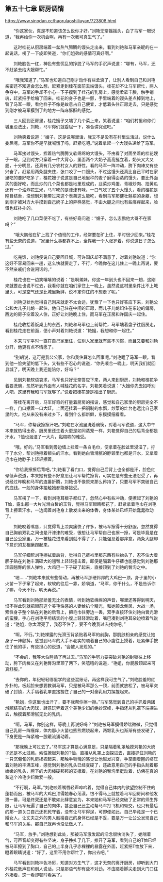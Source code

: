 ## 第五十七章 厨房调情

https://www.sinodan.cc/haorulaoshiliuyan/723808.html

　　“你这家伙，真是不知道该怎么说你才好。”刘艳无奈摇摇头，白了马军一眼说道，“我再给你一次机会啊，再有一次我可真生气了。”

　　这时桂花从厨房端着一盆热气腾腾的馒头走出来，看到刘艳和马军亲昵的在一起说话，楞了一下旋即笑道，“你们姐弟的感情可真好啊。”

　　刘艳脸色一红，神色有些慌乱的挣脱了马军的手沉声说道：“哪有，马军，还不赶紧去给大嫂帮忙。”

　　“哦我知道了。”马军也知道自己刚才动作有些孟浪了，让别人看到自己和刘艳亲密还不知道会怎么想，赶紧走到桂花面前去端馒头，桂花却不让马军帮忙，两人争夺中，马军的手却不小心一下子摸到了桂花的乳房上，感觉柔软丰腴，触手销魂，赶紧把手给缩了回来，桂花的身子也是一颤，手里端着的馒头差点掉到地上，瞥了马军一眼，看他样子不像是故意占自己便宜，才低着头往正房走去，只是感觉到刚才被马军摸到了的地方一阵麻酥酥的感觉。

　　三人回到正房里，桂花嫂子又端了几个菜上来，笑着说道：“咱们村里和你们城里没法比，刘艳，马军你们就委屈一下，凑合讲究点吧。”

　　刘艳笑着说道：“嫂子，这是说哪里话，我又不是没有在村里生活过，说什么委屈呢，马军你不是早就喊饿了吗，赶紧吃吧。”说着拿起一个大馒头递给了马军。

　　马军接过馒头，捏着热气腾腾又软绵绵的大馒头，不由看了对面坐着的桂花嫂子一眼，见到对方只穿着一件大背心，里面两个大奶子高高挺立着，奶头又大又翘，十分明显，还真有几分农村女人的野性，看的马军一阵冲动，胯下肉棒又有些兴奋了，赶紧用两条腿夹住，张口咬了一口馒头，不过这馒头还真比自己平时在家里吃的要好吃多了，桂花嫂子说这是自己地里种的麦子磨得面蒸的馒头，要比外面买的面好吃，而且炒的几个菜也都是地里现成的，韭菜炒鸡蛋、青椒炒肉、拍黄瓜还有一个油炸花生米，马军吃的是津津有味，一口气吃了五个大馒头，看的桂花是瞠目结舌，没想到刘艳带过来这个表弟这么能吃，看到马军那健壮魁梧的身躯，想到刚才被对方大手摸到自己奶子上的异样感觉，不由大腿之间也有些瘙痒起来，脸蛋也红扑扑的。

　　刘艳吃了几口菜便不吃了，有些好奇问道：“嫂子，怎么志鹏他大哥不在家吗？”

　　“哦大鹏他在矿上找了个值班的工作，经常要在矿上住，平时很少回来。”桂花有些无奈的说道，“家里什么事都靠不上，全靠我一个人张罗着，你说这日子怎么过。”

　　吃完饭，刘艳便说自己要回县城，可许国庆却不满意了，对着刘艳说道：“你这好不容易回来一趟，这么快就要走了，不行，今晚你在这儿住上一晚上再说，要不然亲戚们会说闲话的。”

　　桂花也在一边笑嘻嘻的说着：“是啊弟妹，你这一年到头也不回来一趟，这刚来就要走也说不过去，我看你就在咱们家住上一晚上，虽然说这村里条件比不上城里头，可是空气还是比城里新鲜，说不定你住的不想走了呢。”

　　刘艳见状也觉得自己刚来就走不太合适，犹豫了一下也只好答应下来，刘艳公公和大儿子儿媳一起住，他自己住在中间的正房，而儿子儿媳妇住在东边的偏房，西边的房子空着没人住，正好让刘艳晚上住，而马军在正房和许国庆一起住。

　　桂花收拾着饭桌上的东西，刘艳和马军也上前帮忙，马军端着盘子往厨房走，看到桂花走在前面，便小声对着刘艳说道：“艳姐，我想和你一起住。”

　　本来马军平时一直在自己家里住，住别人家里就有些不习惯，而且又要和刘艳分开，他更有点不情愿了。

　　“别胡说，这可是我公公家，你和我住算怎么回事呢。”刘艳瞪了马军一眼，看到他一脸失望的低下头，又有些不忍心的说道，“你先凑合一晚上，明天我们就回县城了，明天晚上我还能陪你，好吗？”

　　见到刘艳软语哀求，马军也只好无奈答应下来，两人来到厨房，刘艳和桂花争着要洗碗，忽然听到外面有人喊桂花的名字，刘艳笑着说道：“大嫂你先去招呼别人吧，这里有我和马军就够了。”说着把桂花硬是推出了厨房。

　　等桂花离开后，马军好奇的打量着厨房的摆设，感觉和自己家里的厨房完全不一样，门口摆着一口大缸，上面还挂着一把铜制的水瓢，炒菜的灶台也远比自己家里的大，他从来没有来过乡下，看到什么都新鲜，东摸摸细看看。

　　“马军，你帮我擦擦汗吧。”刘艳在水池里洗着碗筷，对着马军说道，这大中午本来就热得出奇，厨房里还生着火更是如同蒸笼一样，刘艳觉得自己的后背全都是汗水，T恤也洇湿了一大片，黏糊糊的难受。

　　“哦，好的。”马军看到旁边墙上挂着一条白毛巾，便拿着在脸盆里浸湿了，拧干了水分，帮刘艳擦着额头的汗水，看到她白皙滑腻的脖颈里也都是汗水，又拿着毛巾在她脖子上轻轻擦着。

　　“你给我擦擦后背吧。”刘艳看了看门口，觉得自己后背上也全都是汗，脸色红晕低声说道，本来她有些不好意思让马军帮忙擦背，可实在是有些无法忍受了，再说经过昨晚和马军的连番折腾，刘艳也不像原来那么矜持了，只要马军不突破自己的底线，一般的身体接触她都能够接受。

　　马军楞了一下，看到刘艳耳根子都红了，忽然心中有些冲动，便撩起了刘艳的T恤，露出那一大片光滑白皙的玉背，晃得马军眼睛都花了，赶紧拿着毛巾在刘艳背上擦着汗水，一边闻着刘艳身上散发出来的体香，身体某处已经开始蠢蠢欲动了。

　　刘艳咬着嘴唇，只觉得背上凉爽痛快了许多，被马军擦得十分舒服，忽然觉得自己胸前双乳之间也是汗津津的难受，很想让马军帮自己也擦一擦，可是毕竟是在自己公公家里，万一被桂花进来看到就不得了了，只能强忍着那痒意，两条大腿却下意识的互相磨蹭起来。

　　马军仔细帮刘艳擦拭着后背，觉得自己裤裆里那东西有些抬头了，忍不住大着胆子贴在刘艳丰满硕大的翘臀上轻轻撞击着，即便是隔着牛仔裤也能感觉到刘艳那浑圆翘臀的惊人弹性，大鸡巴一下子硬了起来，直接顶到了刘艳的臀沟之中。

　　“嗯……”刘艳本来就有些情动，再被马军那硬邦邦的大鸡巴一顶，身子里的小火苗一下子窜了起来，软软的往后一靠，娇嗔道，“马军，你干什么，不是告诉你了嘛，今天不行，明天再说。”

　　马军看到刘艳那娇羞无比的表情，听到她软绵绵的声音，哪里还等得到明天，恨不得此刻就把眼前这个美艳性感的人妻给扒个精光，和她颠龙倒凤，大战一场，索性身子整个贴在刘艳的后背上，把毛巾往旁边一丢，双手直接环住刘艳白皙光滑的蛮腰，手心在刘艳平坦结实的小腹上轻轻滑动着，嘴巴凑到刘艳耳朵边喷着气说道：“艳姐，你太漂亮了，我忍不住了，要不今晚我过去找你吧。”

　　“啊，不行。”刘艳裸露的光滑玉背紧贴着马军的前胸，那肌肤相亲的感觉让她身子一阵颤抖，感觉到马军的大手不老实的顺着自己的小腹往上摸着，赶紧伸手按住了他的手，有些担心的说道，“会被人发现的。”

　　“不会的，我等大伯睡熟了再过去。”马军的手努力要突破刘艳的封锁往上移动，胯下肉棒又在刘艳臀沟里顶了两下，笑嘻嘻的说道，“艳姐，你屁股顶起来可真舒服。”

　　“去你的，年纪轻轻哪里学的这些混账话，再这样我可生气了。”刘艳脸羞的红扑扑的，板起脸来想要教训马军，只是被马军那么一顶，前面就放松了，被马军突破了封锁，大手隔着乳罩直接握住了自己的一对豪乳用力揉捏起来。

　　“艳姐，你这里也出汗了，要不我帮你擦一擦。”马军感觉到自己的手抓着两团滑腻结实的大肉球，肆意玩弄着这个美艳少妇的绝妙双峰，手指还从乳罩下端探进去，触摸着那滑腻无比的乳肉。

　　“啊，马军，你别这样，等晚上再说好吗？”刘艳被马军摸得娇喘微微，只觉得自己乳房一阵瘙痒，体内那小火苗也熊熊燃烧起来，两颗乳头也渐渐有些发硬了，下身更是一阵紧缩一股暖流涌动着。

　　“那我晚上可过去了。”马军这才算是心满意足，只是隔着乳罩触摸刘艳的大奶子还是不太过瘾，索性撩起刘艳的T恤，直接从乳罩上面探进去，直接抓住刘艳的一只沉甸甸的乳房揉捏起来，那触手销魂的感觉让他越发兴奋，手掌画着圈的挤压着刘艳的丰满玉峰，感觉到刘艳的乳头已经变硬了，还故意用自己的手指头刮着那娇嫩的乳头，胯下的大肉棒硬邦邦的支撑着，在刘艳的臀沟里挺动着，仿佛在真的和这个冷艳少妇做爱一般。

　　“不行啊，马军。”刘艳咬着嘴唇轻声呻吟着，觉得自己体内的欲望控制不住的蓬勃而出，被马军的大鸡巴顶得她春心荡漾，恨不得马上就拉着马军回房间和他发泄一番，可是终究还是不敢如此肆意妄为，本来她和马军已经突破了正常的师生界限，让马军玩遍了自己的肉体，甚至自己还主动帮马军打飞机和臀交，也只有最后的那一道关口自己还死死守着，没有让马军得逞，可即便如此，自己毕竟是一个已婚女人，让丈夫之外的男人触碰自己的身体已经是不妥，要是万一让公公发现自己和马军的关系，那自己就再也没法做人了。

　　“马军，放手。”刘艳想到此处，那被马军激发起的淫念很快消失了，她喘着气，可声音却变得有些坚决，身子挣扎了几下，推开了马军，看到自己的T恤已经被马军撩到了胸口，自己的上半身几乎赤裸裸的暴露在外面，赶紧把T恤放下来，瞪着眼睛说道：“好了，这里不用你帮忙了，你出去吧。”

　　马军看到刘艳神色冷厉，知道对方生气了，这才无奈的离开厨房，却听到大门外桂花低声在和别人说话，只是那语气却有些不对劲，不由踮着脚尖走到大门口往外凑着，这一看却顿时看呆了。

